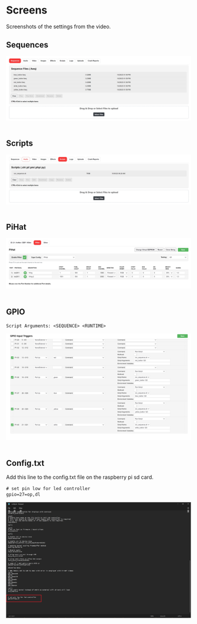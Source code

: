 # Screens

Screenshots of the settings from the video.


## Sequences

<img src=https://github.com/DnG-Crafts/Selfie-Wings/blob/main/Pi-Hat/Screens/Sequences.jpg><br>
<br>
## Scripts

<img src=https://github.com/DnG-Crafts/Selfie-Wings/blob/main/Pi-Hat/Screens/Scripts.jpg><br>
<br>
## PiHat

<img src=https://github.com/DnG-Crafts/Selfie-Wings/blob/main/Pi-Hat/Screens/PiHat.jpg><br>
<br>
## GPIO

```
Script Arguments: <SEQUENCE> <RUNTIME>
```

<img src=https://github.com/DnG-Crafts/Selfie-Wings/blob/main/Pi-Hat/Screens/GPIO.jpg><br>
<br>
## Config.txt

Add this line to the config.txt file on the raspberry pi sd card.
```
# set pin low for led controller
gpio=27=op,dl
```

<img src=https://github.com/DnG-Crafts/Selfie-Wings/blob/main/Pi-Hat/Screens/Config.jpg><br>







